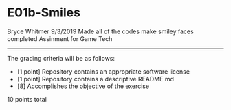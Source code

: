 # E01b-Smiles
Bryce Whitmer 9/3/2019
Made all of the codes make smiley faces
completed Assinment for Game Tech


---

The grading criteria will be as follows:

* [1 point] Repository contains an appropriate software license
* [1 point] Repository contains a descriptive README.md
* [8] Accomplishes the objective of the exercise

10 points total
